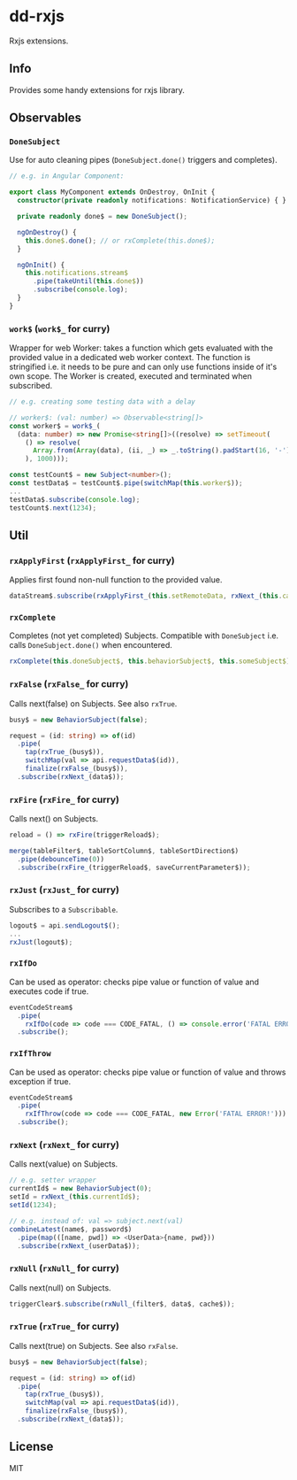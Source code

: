 # dd-rxjs

Rxjs extensions.

## Info

Provides some handy extensions for rxjs library.

## Observables

### `DoneSubject`

Use for auto cleaning pipes (`DoneSubject.done()` triggers and completes).

```typescript
// e.g. in Angular Component:

export class MyComponent extends OnDestroy, OnInit {
  constructor(private readonly notifications: NotificationService) { }

  private readonly done$ = new DoneSubject();

  ngOnDestroy() {
    this.done$.done(); // or rxComplete(this.done$);
  }

  ngOnInit() {
    this.notifications.stream$
      .pipe(takeUntil(this.done$))
      .subscribe(console.log);
  }
}
```

### `work$` (`work$_` for curry)

Wrapper for web Worker: takes a function which gets evaluated with the provided value in a dedicated web worker context. The function is stringified i.e. it needs to be pure and can only use functions inside of it's own scope. The Worker is created, executed and terminated when subscribed.

```typescript
// e.g. creating some testing data with a delay

// worker$: (val: number) => Observable<string[]>
const worker$ = work$_(
  (data: number) => new Promise<string[]>((resolve) => setTimeout(
    () => resolve(
      Array.from(Array(data), (ii, _) => _.toString().padStart(16, '-'))
    ), 1000)));

const testCount$ = new Subject<number>();
const testData$ = testCount$.pipe(switchMap(this.worker$));
...
testData$.subscribe(console.log);
testCount$.next(1234);
```

## Util

### `rxApplyFirst` (`rxApplyFirst_` for curry)

Applies first found non-null function to the provided value.

```typescript
dataStream$.subscribe(rxApplyFirst_(this.setRemoteData, rxNext_(this.cachedData$)));
```

### `rxComplete`

Completes (not yet completed) Subjects. Compatible with `DoneSubject` i.e. calls `DoneSubject.done()` when encountered.

```typescript
rxComplete(this.doneSubject$, this.behaviorSubject$, this.someSubject$);
```

### `rxFalse` (`rxFalse_` for curry)

Calls next(false) on Subjects. See also `rxTrue`.

```typescript
busy$ = new BehaviorSubject(false);

request = (id: string) => of(id)
  .pipe(
    tap(rxTrue_(busy$)),
    switchMap(val => api.requestData$(id)),
    finalize(rxFalse_(busy$)),
  .subscribe(rxNext_(data$));
```

### `rxFire` (`rxFire_` for curry)

Calls next() on Subjects.

```typescript
reload = () => rxFire(triggerReload$);

merge(tableFilter$, tableSortColumn$, tableSortDirection$)
  .pipe(debounceTime(0))
  .subscribe(rxFire_(triggerReload$, saveCurrentParameter$));
```

### `rxJust` (`rxJust_` for curry)

Subscribes to a `Subscribable`.

```typescript
logout$ = api.sendLogout$();
...
rxJust(logout$);
```

### `rxIfDo`

Can be used as operator: checks pipe value or function of value and executes code if true.

```typescript
eventCodeStream$
  .pipe(
    rxIfDo(code => code === CODE_FATAL, () => console.error('FATAL ERROR!')))
  .subscribe();
```

### `rxIfThrow`

Can be used as operator: checks pipe value or function of value and throws exception if true.

```typescript
eventCodeStream$
  .pipe(
    rxIfThrow(code => code === CODE_FATAL, new Error('FATAL ERROR!')))
  .subscribe();
```

### `rxNext` (`rxNext_` for curry)

Calls next(value) on Subjects.

```typescript
// e.g. setter wrapper
currentId$ = new BehaviorSubject(0);
setId = rxNext_(this.currentId$);
setId(1234);

// e.g. instead of: val => subject.next(val)
combineLatest(name$, password$)
  .pipe(map(([name, pwd]) => <UserData>{name, pwd}))
  .subscribe(rxNext_(userData$));
```

### `rxNull` (`rxNull_` for curry)

Calls next(null) on Subjects.

```typescript
triggerClear$.subscribe(rxNull_(filter$, data$, cache$));
```

### `rxTrue` (`rxTrue_` for curry)

Calls next(true) on Subjects. See also `rxFalse`.

```typescript
busy$ = new BehaviorSubject(false);

request = (id: string) => of(id)
  .pipe(
    tap(rxTrue_(busy$)),
    switchMap(val => api.requestData$(id)),
    finalize(rxFalse_(busy$)),
  .subscribe(rxNext_(data$));
```

## License

MIT

[Source Code]: https://github.com/rlexa/dd-rxjs